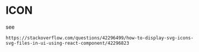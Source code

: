 # ICON

see 

```
https://stackoverflow.com/questions/42296499/how-to-display-svg-icons-svg-files-in-ui-using-react-component/42296823
```